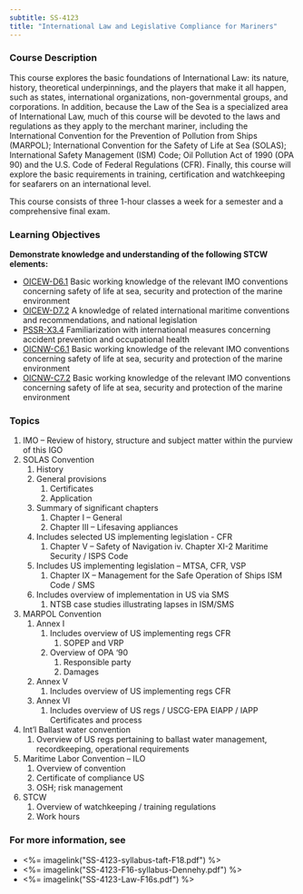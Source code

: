 ```yaml
---
subtitle: SS-4123
title: "International Law and Legislative Compliance for Mariners"
---
```


### Course Description

This course explores the basic foundations of International Law: its nature, history, theoretical underpinnings, and the players that make it all happen, such as states, international organizations, non-governmental groups, and corporations. In addition, because the Law of the Sea is a specialized area of International Law, much of this course will be devoted to the laws and regulations as they apply to the merchant mariner, including the International Convention for the Prevention of Pollution from Ships (MARPOL); International Convention for the Safety of Life at Sea (SOLAS); International Safety Management (ISM) Code; Oil Pollution Act of 1990 (OPA 90) and the U.S. Code of Federal Regulations (CFR). Finally, this course will explore the basic requirements in training, certification and watchkeeping for seafarers on an international level.

This course consists of three 1-hour classes a week for a semester and a comprehensive final exam.


### Learning Objectives

**Demonstrate knowledge and understanding of the following STCW elements:**

* [OICEW-D6.1]({{site.baseurl}}/tables/31.html#OICEW-D6.1) Basic working knowledge of the relevant IMO conventions concerning safety of life at sea, security and protection of the marine environment
* [OICEW-D7.2]({{site.baseurl}}/tables/31.html#OICEW-D7.2) A knowledge of related international maritime conventions and recommendations, and national legislation
* [PSSR-X3.4]({{site.baseurl}}/tables/614.html#PSSR-X3.4) Familiarization with international measures concerning accident prevention and occupational health
* [OICNW-C6.1]({{site.baseurl}}/tables/21.html#OICNW-C6.1) Basic working knowledge of the relevant IMO conventions concerning safety of life at sea, security and protection of the marine environment
* [OICNW-C7.2]({{site.baseurl}}/tables/21.html#OICNW-C7.2) Basic working knowledge of the relevant IMO conventions concerning safety of life at sea, security and protection of the marine environment


### Topics

1. IMO – Review of history, structure and subject matter within the purview of this IGO
2. SOLAS Convention
	1. History
	2. General provisions
		1. Certificates
		2. Application
	3. Summary of significant chapters
		1. Chapter I – General
		2. Chapter III – Lifesaving appliances
	4. Includes selected US implementing legislation - CFR
		1. Chapter V – Safety of Navigation
		iv.	Chapter XI-2 Maritime Security / ISPS Code
	5. Includes US implementing legislation – MTSA, CFR, VSP
		1. Chapter IX – Management for the Safe Operation of Ships ISM Code / SMS
	6. Includes overview of implementation in US via SMS
		1. NTSB case studies illustrating lapses in ISM/SMS
3. MARPOL Convention
	1. Annex I
		1. Includes overview of US implementing regs CFR
			1. SOPEP and VRP
		2. Overview of OPA ‘90
			1. Responsible party
			2. Damages
	2. Annex V
		1. Includes overview of US implementing regs CFR
	3. Annex VI
		1. Includes overview of US regs / USCG-EPA EIAPP / IAPP Certificates and process
4. Int’l Ballast water convention
	1. Overview of US regs pertaining to ballast water management, recordkeeping, operational requirements
5. Maritime Labor Convention – ILO
	1. Overview of convention
	2. Certificate of compliance US
	3. OSH; risk management
6. STCW
	1. Overview of watchkeeping / training regulations
	2. Work hours



### For more information, see 

* <%= imagelink("SS-4123-syllabus-taft-F18.pdf") %> 
* <%= imagelink("SS-4123-F16-syllabus-Dennehy.pdf") %> 
* <%= imagelink("SS-4123-Law-F16s.pdf") %> 



